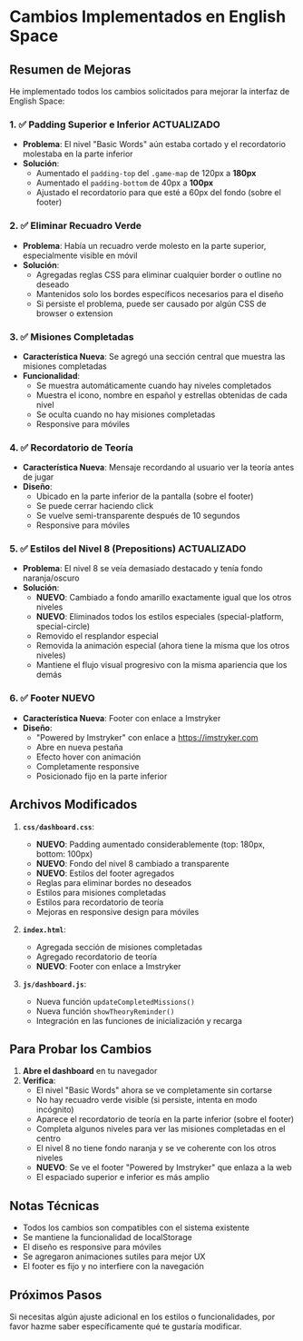 # Cambios Implementados en English Space

## Resumen de Mejoras

He implementado todos los cambios solicitados para mejorar la interfaz de English Space:

### 1. ✅ Padding Superior e Inferior ACTUALIZADO
- **Problema**: El nivel "Basic Words" aún estaba cortado y el recordatorio molestaba en la parte inferior
- **Solución**: 
  - Aumentado el `padding-top` del `.game-map` de 120px a **180px**
  - Aumentado el `padding-bottom` de 40px a **100px**
  - Ajustado el recordatorio para que esté a 60px del fondo (sobre el footer)

### 2. ✅ Eliminar Recuadro Verde
- **Problema**: Había un recuadro verde molesto en la parte superior, especialmente visible en móvil
- **Solución**: 
  - Agregadas reglas CSS para eliminar cualquier border o outline no deseado
  - Mantenidos solo los bordes específicos necesarios para el diseño
  - Si persiste el problema, puede ser causado por algún CSS de browser o extension

### 3. ✅ Misiones Completadas
- **Característica Nueva**: Se agregó una sección central que muestra las misiones completadas
- **Funcionalidad**:
  - Se muestra automáticamente cuando hay niveles completados
  - Muestra el icono, nombre en español y estrellas obtenidas de cada nivel
  - Se oculta cuando no hay misiones completadas
  - Responsive para móviles

### 4. ✅ Recordatorio de Teoría
- **Característica Nueva**: Mensaje recordando al usuario ver la teoría antes de jugar
- **Diseño**: 
  - Ubicado en la parte inferior de la pantalla (sobre el footer)
  - Se puede cerrar haciendo click
  - Se vuelve semi-transparente después de 10 segundos
  - Responsive para móviles

### 5. ✅ Estilos del Nivel 8 (Prepositions) ACTUALIZADO
- **Problema**: El nivel 8 se veía demasiado destacado y tenía fondo naranja/oscuro
- **Solución**:
  - **NUEVO**: Cambiado a fondo amarillo exactamente igual que los otros niveles
  - **NUEVO**: Eliminados todos los estilos especiales (special-platform, special-circle)
  - Removido el resplandor especial
  - Removida la animación especial (ahora tiene la misma que los otros niveles)
  - Mantiene el flujo visual progresivo con la misma apariencia que los demás

### 6. ✅ Footer NUEVO
- **Característica Nueva**: Footer con enlace a Imstryker
- **Diseño**:
  - "Powered by Imstryker" con enlace a https://imstryker.com
  - Abre en nueva pestaña
  - Efecto hover con animación
  - Completamente responsive
  - Posicionado fijo en la parte inferior

## Archivos Modificados

1. **`css/dashboard.css`**:
   - **NUEVO**: Padding aumentado considerablemente (top: 180px, bottom: 100px)
   - **NUEVO**: Fondo del nivel 8 cambiado a transparente
   - **NUEVO**: Estilos del footer agregados
   - Reglas para eliminar bordes no deseados
   - Estilos para misiones completadas
   - Estilos para recordatorio de teoría
   - Mejoras en responsive design para móviles

2. **`index.html`**:
   - Agregada sección de misiones completadas
   - Agregado recordatorio de teoría
   - **NUEVO**: Footer con enlace a Imstryker

3. **`js/dashboard.js`**:
   - Nueva función `updateCompletedMissions()`
   - Nueva función `showTheoryReminder()`
   - Integración en las funciones de inicialización y recarga

## Para Probar los Cambios

1. **Abre el dashboard** en tu navegador
2. **Verifica**:
   - El nivel "Basic Words" ahora se ve completamente sin cortarse
   - No hay recuadro verde visible (si persiste, intenta en modo incógnito)
   - Aparece el recordatorio de teoría en la parte inferior (sobre el footer)
   - Completa algunos niveles para ver las misiones completadas en el centro
   - El nivel 8 no tiene fondo naranja y se ve coherente con los otros niveles
   - **NUEVO**: Se ve el footer "Powered by Imstryker" que enlaza a la web
   - El espaciado superior e inferior es más amplio

## Notas Técnicas

- Todos los cambios son compatibles con el sistema existente
- Se mantiene la funcionalidad de localStorage
- El diseño es responsive para móviles
- Se agregaron animaciones sutiles para mejor UX
- El footer es fijo y no interfiere con la navegación

## Próximos Pasos

Si necesitas algún ajuste adicional en los estilos o funcionalidades, por favor hazme saber específicamente qué te gustaría modificar.
